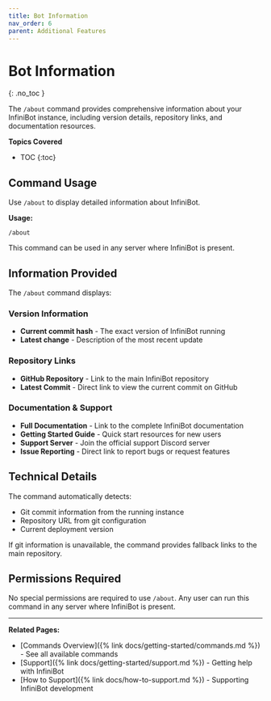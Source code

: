 ```yaml
---
title: Bot Information
nav_order: 6
parent: Additional Features
---
```


# Bot Information
{: .no_toc }

The `/about` command provides comprehensive information about your InfiniBot instance, including version details, repository links, and documentation resources.

**Topics Covered**
- TOC
{:toc}

## Command Usage

Use `/about` to display detailed information about InfiniBot.

**Usage:**
```
/about
```

This command can be used in any server where InfiniBot is present.

## Information Provided

The `/about` command displays:

### Version Information
- **Current commit hash** - The exact version of InfiniBot running
- **Latest change** - Description of the most recent update

### Repository Links
- **GitHub Repository** - Link to the main InfiniBot repository
- **Latest Commit** - Direct link to view the current commit on GitHub

### Documentation & Support
- **Full Documentation** - Link to the complete InfiniBot documentation
- **Getting Started Guide** - Quick start resources for new users
- **Support Server** - Join the official support Discord server
- **Issue Reporting** - Direct link to report bugs or request features

## Technical Details

The command automatically detects:
- Git commit information from the running instance
- Repository URL from git configuration
- Current deployment version

If git information is unavailable, the command provides fallback links to the main repository.

## Permissions Required

No special permissions are required to use `/about`. Any user can run this command in any server where InfiniBot is present.

---

**Related Pages:**
- [Commands Overview]({% link docs/getting-started/commands.md %}) - See all available commands
- [Support]({% link docs/getting-started/support.md %}) - Getting help with InfiniBot
- [How to Support]({% link docs/how-to-support.md %}) - Supporting InfiniBot development
